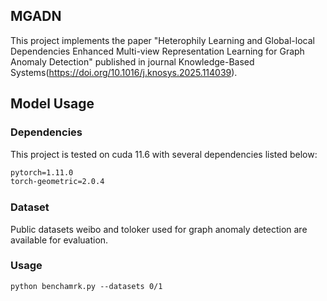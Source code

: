 ## MGADN

This project implements the paper "Heterophily Learning and Global-local Dependencies Enhanced Multi-view Representation Learning for Graph Anomaly Detection" published in journal Knowledge-Based Systems(https://doi.org/10.1016/j.knosys.2025.114039).


## Model Usage

### Dependencies 

This project is tested on cuda 11.6 with several dependencies listed below:

```markdown
pytorch=1.11.0
torch-geometric=2.0.4
```


### Dataset 

Public datasets weibo and toloker used for graph anomaly detection are available for evaluation. 
### Usage
```
python benchamrk.py --datasets 0/1
```
